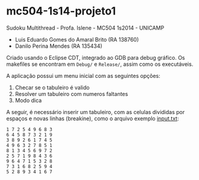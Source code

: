 mc504-1s14-projeto1
===================

Sudoku Multithread - Profa. Islene - MC504 1s2014 - UNICAMP

- Luis Eduardo Gomes do Amaral Brito (RA 138760)
- Danilo Perina Mendes (RA 135434)

Criado usando o Eclipse CDT, integrado ao GDB para debug gráfico. Os makefiles se encontram em ```Debug/``` e ```Release/```, assim como os executáveis.

A aplicação possui um menu inicial com as seguintes opções:

1) Checar se o tabuleiro é valido
2) Resolver um tabuleiro com numeros faltantes
3) Modo dica

A seguir, é necessário inserir um tabuleiro, com as celulas divididas por espaços e novas linhas (breakine), como o arquivo exemplo [input.txt](https://github.com/luiseduardobrito/mc504-1s14-projeto1/blob/master/input.txt):


```
1 7 2 5 4 9 6 8 3
6 4 5 8 7 3 2 1 9
3 8 9 2 6 1 7 4 5
4 9 6 3 2 7 8 5 1
8 1 3 4 5 6 9 7 2
2 5 7 1 9 8 4 3 6
9 6 4 7 1 5 3 2 8
7 3 1 6 8 2 5 9 4
5 2 8 9 3 4 1 6 7

```
